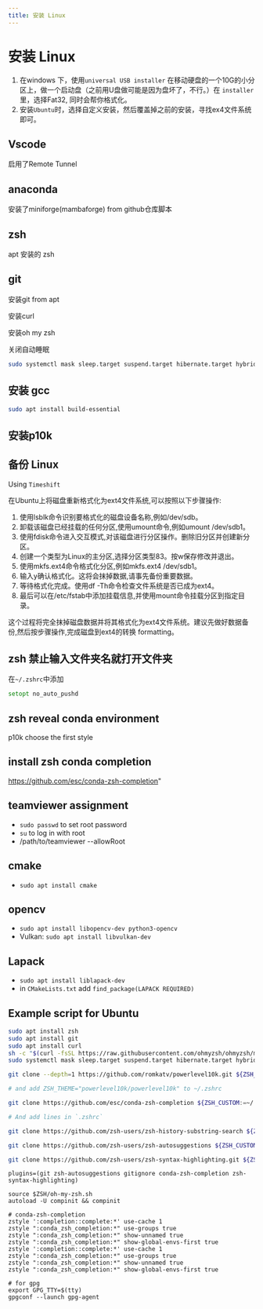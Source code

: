 ```yaml
---
title: 安装 Linux
---
```

# 安装 Linux

1. 在windows 下，使用`universal USB installer` 在移动硬盘的一个10G的小分区上，做一个启动盘（之前用U盘做可能是因为盘坏了，不行。）在 `installer` 里，选择Fat32, 同时会帮你格式化。
2. 安装`Ubuntu`时，选择自定义安装，然后覆盖掉之前的安装，寻找ex4文件系统即可。

## Vscode

启用了Remote Tunnel

## anaconda

安装了miniforge(mambaforge) from github仓库脚本

## zsh

apt 安装的 zsh

## git

安装git from apt

安装curl

安装oh my zsh

关闭自动睡眠

```bash
sudo systemctl mask sleep.target suspend.target hibernate.target hybrid-sleep.target
```

## 安装 gcc

```bash
sudo apt install build-essential
```

## 安装p10k

## 备份 Linux

Using `Timeshift`

在Ubuntu上将磁盘重新格式化为ext4文件系统,可以按照以下步骤操作:

1. 使用lsblk命令识别要格式化的磁盘设备名称,例如/dev/sdb。
2. 卸载该磁盘已经挂载的任何分区,使用umount命令,例如umount /dev/sdb1。
3. 使用fdisk命令进入交互模式,对该磁盘进行分区操作。删除旧分区并创建新分区。
4. 创建一个类型为Linux的主分区,选择分区类型83。按w保存修改并退出。
5. 使用mkfs.ext4命令格式化分区,例如mkfs.ext4 /dev/sdb1。
6. 输入y确认格式化。这将会抹掉数据,请事先备份重要数据。
7. 等待格式化完成。使用df -Th命令检查文件系统是否已成为ext4。
8. 最后可以在/etc/fstab中添加挂载信息,并使用mount命令挂载分区到指定目录。

这个过程将完全抹掉磁盘数据并将其格式化为ext4文件系统。建议先做好数据备份,然后按步骤操作,完成磁盘到ext4的转换 formatting。

## zsh 禁止输入文件夹名就打开文件夹

在`~/.zshrc`中添加

``` zsh
setopt no_auto_pushd
```

## zsh reveal conda environment

p10k choose the first style

## install zsh conda completion

<https://github.com/esc/conda-zsh-completion>"

## teamviewer assignment

- `sudo passwd` to set root password
- `su` to log in with root
- /path/to/teamviewer --allowRoot

## cmake

- `sudo apt install cmake`

## opencv

- `sudo apt install libopencv-dev python3-opencv`
- Vulkan: `sudo apt install libvulkan-dev`

## Lapack

- `sudo apt install liblapack-dev`
- in `CMakeLists.txt` add `find_package(LAPACK REQUIRED)`

## Example script for Ubuntu

```bash
sudo apt install zsh
sudo apt install git
sudo apt install curl
sh -c "$(curl -fsSL https://raw.githubusercontent.com/ohmyzsh/ohmyzsh/master/tools/install.sh)"
sudo systemctl mask sleep.target suspend.target hibernate.target hybrid-sleep.target

git clone --depth=1 https://github.com/romkatv/powerlevel10k.git ${ZSH_CUSTOM:-$HOME/.oh-my-zsh/custom}/themes/powerlevel10k

# and add ZSH_THEME="powerlevel10k/powerlevel10k" to ~/.zshrc

git clone https://github.com/esc/conda-zsh-completion ${ZSH_CUSTOM:=~/.oh-my-zsh/custom}/plugins/conda-zsh-completion

# And add lines in `.zshrc`

git clone https://github.com/zsh-users/zsh-history-substring-search ${ZSH_CUSTOM:-~/.oh-my-zsh/custom}/plugins/zsh-history-substring-search

git clone https://github.com/zsh-users/zsh-autosuggestions ${ZSH_CUSTOM:-~/.oh-my-zsh/custom}/plugins/zsh-autosuggestions

git clone https://github.com/zsh-users/zsh-syntax-highlighting.git ${ZSH_CUSTOM:-~/.oh-my-zsh/custom}/plugins/zsh-syntax-highlighting

```

```.zshrc
plugins=(git zsh-autosuggestions gitignore conda-zsh-completion zsh-syntax-highlighting)

source $ZSH/oh-my-zsh.sh
autoload -U compinit && compinit

# conda-zsh-completion
zstyle ':completion::complete:*' use-cache 1
zstyle ":conda_zsh_completion:*" use-groups true
zstyle ":conda_zsh_completion:*" show-unnamed true
zstyle ":conda_zsh_completion:*" show-global-envs-first true
zstyle ':completion::complete:*' use-cache 1
zstyle ":conda_zsh_completion:*" use-groups true
zstyle ":conda_zsh_completion:*" show-unnamed true
zstyle ":conda_zsh_completion:*" show-global-envs-first true

# for gpg
export GPG_TTY=$(tty) 
gpgconf --launch gpg-agent
```
